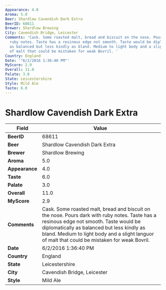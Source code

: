 ```yaml
---
Appearance: 4.0
Aroma: 5.0
Beer: Shardlow Cavendish Dark Extra
BeerID: 68611
Brewer: Shardlow Brewing
City: Cavendish Bridge, Leicester
Comments: 'Cask. Some roasted malt, bread and biscuit on the nose. Pours dark with
  ruby notes. Taste has a resinous edge not smooth. Taste would be diplomatically
  as balanced but less kindly as bland. Medium to light body and a slight languor
  of malt that could be mistaken for weak Bovril. '
Country: England
Date: '"6/2/2016 1:36:40 PM"'
MyScore: 2.9
Overall: 11.0
Palate: 3.0
State: Leicestershire
Style: Mild Ale
Taste: 6.0
---
```


# Shardlow Cavendish Dark Extra

| Field         | Value |
|---------------|-------|
| **BeerID** | 68611 |
| **Beer** | Shardlow Cavendish Dark Extra |
| **Brewer** | Shardlow Brewing |
| **Aroma** | 5.0 |
| **Appearance** | 4.0 |
| **Taste** | 6.0 |
| **Palate** | 3.0 |
| **Overall** | 11.0 |
| **MyScore** | 2.9 |
| **Comments** | Cask. Some roasted malt, bread and biscuit on the nose. Pours dark with ruby notes. Taste has a resinous edge not smooth. Taste would be diplomatically as balanced but less kindly as bland. Medium to light body and a slight languor of malt that could be mistaken for weak Bovril.  |
| **Date** | 6/2/2016 1:36:40 PM |
| **Country** | England |
| **State** | Leicestershire |
| **City** | Cavendish Bridge, Leicester |
| **Style** | Mild Ale |
